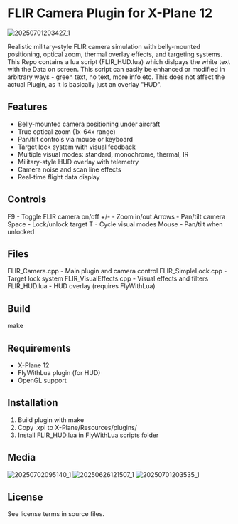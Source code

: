 FLIR Camera Plugin for X-Plane 12
===================================

![20250701203427_1](https://github.com/user-attachments/assets/d574a85c-31c4-4cac-a477-649f901ee918)

Realistic military-style FLIR camera simulation with belly-mounted positioning, optical zoom, thermal overlay effects, and targeting systems. This Repo contains a lua script (FLIR_HUD.lua) which dislpays the white text with the Data on screen. This script can easily be enhanced or modified in arbitrary ways - green text, no text, more info etc. This does not affect the actual Plugin, as it is basically just an overlay "HUD".

Features
--------
- Belly-mounted camera positioning under aircraft
- True optical zoom (1x-64x range)
- Pan/tilt controls via mouse or keyboard
- Target lock system with visual feedback
- Multiple visual modes: standard, monochrome, thermal, IR
- Military-style HUD overlay with telemetry
- Camera noise and scan line effects
- Real-time flight data display

Controls
--------
F9      - Toggle FLIR camera on/off
+/-     - Zoom in/out
Arrows  - Pan/tilt camera
Space   - Lock/unlock target
T       - Cycle visual modes
Mouse   - Pan/tilt when unlocked

Files
-----
FLIR_Camera.cpp         - Main plugin and camera control
FLIR_SimpleLock.cpp     - Target lock system
FLIR_VisualEffects.cpp  - Visual effects and filters
FLIR_HUD.lua            - HUD overlay (requires FlyWithLua)

Build
-----
make

Requirements
------------
- X-Plane 12
- FlyWithLua plugin (for HUD)
- OpenGL support

Installation
------------
1. Build plugin with make
2. Copy .xpl to X-Plane/Resources/plugins/
3. Install FLIR_HUD.lua in FlyWithLua scripts folder

Media
------
![20250702095140_1](https://github.com/user-attachments/assets/e2a4ed16-41fc-426e-aa14-d0b818fdb03b)
![20250626121507_1](https://github.com/user-attachments/assets/8f6e6e33-3dd6-4355-b80e-4718c5836063)
![20250701203535_1](https://github.com/user-attachments/assets/1906a9b7-ff78-41ab-8f49-ad5513a19d5f)

License
-------
See license terms in source files.
